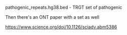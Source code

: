 
pathogenic_repeats.hg38.bed - TRGT set of pathogenic

Then there's an ONT paper with a set as well

https://www.science.org/doi/10.1126/sciadv.abm5386

